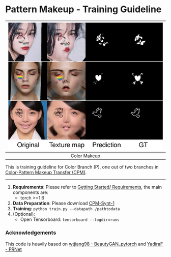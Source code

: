 # Pattern Makeup - Training Guideline

| ![pattern_segmentation.png](../imgs/pattern_segmentation.png) | 
|:--:| 
| Color Makeup |

This is training guideline for Color Branch (P), one out of two branches in [Color-Pattern Makeup Transfer (CPM)](../README.md).

---

1. **Requirements**: Please refer to [Getting Started/ Requirements](../README.md), the main components are:
	- torch >=1.6
1. **Data Preparation**: Please download [CPM-Synt-1](../readme-about-data.md)
1. **Training**: `python train.py --datapath /pathtodata`
1. (Optional):
	- Open Tensorboard: `tensorboard --logdir=runs`

### Acknowledgements

This code is heavily based on [wtjiang98 - BeautyGAN_pytorch](https://github.com/wtjiang98/BeautyGAN_pytorch) and [YadiraF - PRNet](https://github.com/YadiraF/PRNet)